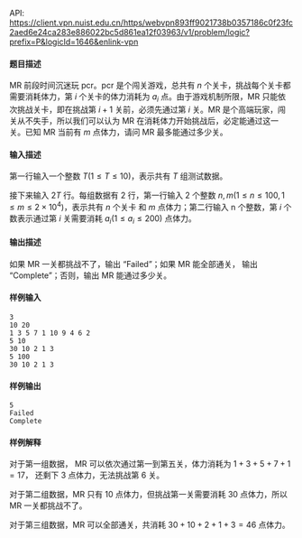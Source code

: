 API: https://client.vpn.nuist.edu.cn/https/webvpn893ff9021738b0357186c0f23fc2aed6e24ca283e886022bc5d861ea12f03963/v1/problem/logic?prefix=P&logicId=1646&enlink-vpn

#### 题目描述

MR 前段时间沉迷玩 pcr。pcr 是个闯关游戏，总共有 $n$ 个关卡，挑战每个关卡都需要消耗体力，第 $i$ 个关卡的体力消耗为 $a_i$ 点。由于游戏机制所限，MR 只能依次挑战关卡，即在挑战第 $i+1$ 关前，必须先通过第 $i$ 关。MR 是个高端玩家，闯关从不失手，所以我们可以认为 MR 在消耗体力开始挑战后，必定能通过这一关。已知 MR 当前有 $m$ 点体力，请问 MR 最多能通过多少关。

#### 输入描述

第一行输入一个整数 $T(1 \leqslant T \leqslant 10)$，表示共有 $T$ 组测试数据。

接下来输入 $2T$ 行。每组数据有 $2$ 行，第一行输入 $2$ 个整数 $n, m (1 \leqslant n \leqslant 100, 1 \leqslant m \leqslant 2 \times 10 ^ 4)$，表示共有 $n$ 个关卡 和 $m$ 点体力；第二行输入 n 个整数，第 $i$ 个数表示通过第 $i$ 关需要消耗 $a_i(1 \leqslant a_i \leqslant 200)$ 点体力。

#### 输出描述

如果 MR 一关都挑战不了，输出 “Failed”；如果 MR 能全部通关， 输出 “Complete”；否则，输出 MR 能通过多少关。

#### 样例输入

```
3
10 20
1 3 5 7 1 10 9 4 6 2
5 10
30 10 2 1 3
5 100
30 10 2 1 3
```

#### 样例输出

```
5
Failed
Complete
```


#### 样例解释

对于第一组数据， MR 可以依次通过第一到第五关，体力消耗为 $1+3+5+7+1=17$， 还剩下 $3$ 点体力，无法挑战第 $6$ 关。

对于第二组数据，MR 只有 $10$ 点体力，但挑战第一关需要消耗 $30$ 点体力，所以 MR 一关都挑战不了。

对于第三组数据，MR 可以全部通关，共消耗 $30+10+2+1+3=46$ 点体力。

